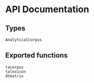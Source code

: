 # API Documentation


## Types

```@docs
AnalyticalCorpus
```

## Exported functions


```@docs
tacorpus
talexicon
dtmatrix
```